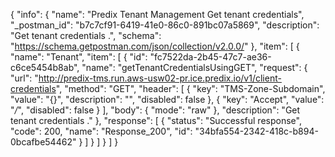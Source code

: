 {
  "info": {
    "name": "Predix Tenant Management Get tenant credentials",
    "_postman_id": "b7c7cf91-6419-41e0-86c0-891bc07a5869",
    "description": "Get tenant credentials .",
    "schema": "https://schema.getpostman.com/json/collection/v2.0.0/"
  },
  "item": [
    {
      "name": "Tenant",
      "item": [
        {
          "id": "fc7522da-2b45-47c7-ae36-c6ce5454b8ab",
          "name": "getTenantCredentialsUsingGET",
          "request": {
            "url": "http://predix-tms.run.aws-usw02-pr.ice.predix.io/v1/client-credentials",
            "method": "GET",
            "header": [
              {
                "key": "TMS-Zone-Subdomain",
                "value": "{}",
                "description": "",
                "disabled": false
              },
              {
                "key": "Accept",
                "value": "*/*",
                "disabled": false
              }
            ],
            "body": {
              "mode": "raw"
            },
            "description": "Get tenant credentials ."
          },
          "response": [
            {
              "status": "Successful response",
              "code": 200,
              "name": "Response_200",
              "id": "34bfa554-2342-418c-b894-0bcafbe54462"
            }
          ]
        }
      ]
    }
  ]
}